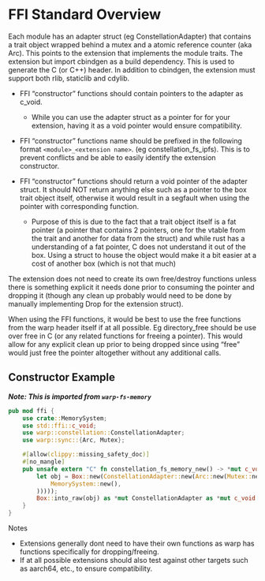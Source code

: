 # FFI Standard Overview

Each module has an adapter struct (eg ConstellationAdapter) that contains a trait object wrapped behind a mutex and a atomic reference counter (aka Arc). This points to the extension that implements the module traits. The extension but import cbindgen as a build dependency. This is used to generate the C (or C++) header. In addition to cbindgen, the extension must support both rlib, staticlib and cdylib.

* FFI “constructor” functions should contain pointers to the adapter as c_void. 

  * While you can use the adapter struct as a pointer for for your extension, having it as a void pointer would ensure compatibility.

* FFI “constructor” functions name should be prefixed in the following format `<module>_<extension name>`. (eg constellation_fs_ipfs). This is to prevent conflicts and be able to easily identify the extension constructor.
	
* FFI “constructor” functions should return a void pointer of the adapter struct. It should NOT return anything else such as a pointer to the box trait object itself, otherwise it would result in a segfault when using the pointer with corresponding function. 

  * Purpose of this is due to the fact that a trait object itself is a fat pointer (a pointer that contains 2 pointers, one for the vtable from the trait and another for data from the struct) and while rust has a understanding of a fat pointer, C does not understand it out of the box. Using a struct to house the object would make it a bit easier at a cost of another box (which is not that much)

The extension does not need to create its own free/destroy functions unless there is something explicit it needs done prior to consuming the pointer and dropping it (though any clean up probably would need to be done by manually implementing Drop for the extension struct).



When using the FFI functions, it would be best to use the free functions from the warp header itself if at all possible. Eg directory_free should be use over free in C (or any related functions for freeing a pointer). This would allow for any explicit clean up prior to being dropped since using “free” would just free the pointer altogether without any additional calls.

## Constructor Example

***Note: This is imported from `warp-fs-memory`***

```rust
pub mod ffi {
    use crate::MemorySystem;
    use std::ffi::c_void;
    use warp::constellation::ConstellationAdapter;
    use warp::sync::{Arc, Mutex};

    #[allow(clippy::missing_safety_doc)]
    #[no_mangle]
    pub unsafe extern "C" fn constellation_fs_memory_new() -> *mut c_void {
        let obj = Box::new(ConstellationAdapter::new(Arc::new(Mutex::new(Box::new(
            MemorySystem::new(),
        )))));
        Box::into_raw(obj) as *mut ConstellationAdapter as *mut c_void
    }
}

```



Notes

* Extensions generally dont need to have their own functions as warp has functions specifically for dropping/freeing. 
* If at all possible extensions should also test against other targets such as aarch64, etc., to ensure compatibility.